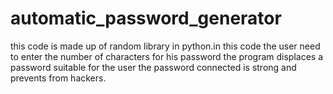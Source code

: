 # automatic_password_generator

this code  is made up of random  library in python.in this code the user need to enter the number of characters for his password the program displaces a password suitable for the user the password connected is strong and prevents  from hackers.
